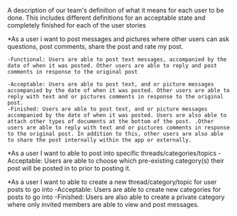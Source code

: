 A description of our team's definition of what it means for each user to be done. 
This includes different definitions for an acceptable state and completely finished for each of the user stories

*As a user i want to post messages and pictures where other users can ask questions, post comments, share the post and rate my post.

	-Functional: Users are able to post text messages, accompanied by the date of when it was posted. Other users are able to reply and post comments in response to the original post
	
	-Acceptable: Users are able to post text, and or picture messages accompanied by the date of when it was posted. Other users are able to reply with text and or pictures comments in response to the original post. 
	-Finished: Users are able to post text, and or picture messages accompanied by the date of when it was posted. Users are also able to attach other types of documents at the bottom of the post. .Other users are able to reply with text and or pictures comments in response to the original post. In addition to this, other users are also able to share the post internally within the app or externally. 

*As a user I want to able to post into specific threads/categories/topics 
	-Acceptable: Users are able to choose which pre-existing category(s) their post will be posted in to prior to posting it. 
	
*As a user I want to able to create a new thread/category/topic for user posts to go into
	-Acceptable: Users are able to create new categories for posts to go into
	-Finished: Users are also able to create a private category where only invited members are able to view and post messages.



